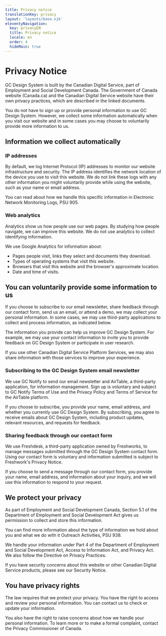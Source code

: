 ```yaml
---
title: Privacy notice
translationKey: privacy
layout: 'layouts/base.njk'
eleventyNavigation:
  key: privacyEN
  title: Privacy notice
  locale: en
  order: 4
  hideMain: true
---
```


# Privacy Notice

GC Design System is built by the <gcds-link href="{{ links.cds }}" target="_blank">Canadian Digital Service</gcds-link>, part of <gcds-link href="{{ links.esdc }}" target="_blank">Employment and Social Development Canada</gcds-link>. The <gcds-link href="{{ links.gcPrivacy }}" target="_blank">Government of Canada website (Canada.ca)</gcds-link> and <gcds-link href="{{ links.cdsPrivacy }}" target="_blank">the Canadian Digital Service website</gcds-link> have their own privacy practices, which are described in the linked documents.

You do not have to sign up or provide personal information to use GC Design System. However, we collect some information automatically when you visit our website and in some cases you may choose to voluntarily provide more information to us.

## Information we collect automatically

### IP addresses

By default, we log Internet Protocol (IP) addresses to monitor our website infrastructure and security. The IP address identifies the network location of the device you use to visit this website. We do not link these logs with any other information you might voluntarily provide while using the website, such as your name or email address.

​​You can read about how we handle this specific information in <gcds-link href="{{ links.electronicNetworkMonitoringLogs }}" target="_blank">Electronic Network Monitoring Logs, PSU 905</gcds-link>.

### Web analytics

Analytics show us how people use our web pages. By studying how people navigate, we can improve this website. We do not use analytics to collect identifying information.

We use Google Analytics for information about:

- Pages people visit, links they select and documents they download.
- Types of operating systems that visit this website.
- Browsers that visit this website and the browser's approximate location.
- Date and time of visits.

## You can voluntarily provide some information to us

If you choose to subscribe to our email newsletter, share feedback through our contact form, send us an email, or attend a demo, we may collect your personal information. In some cases, we may use third-party applications to collect and process information, as indicated below.

The information you provide can help us improve GC Design System. For example, we may use your contact information to invite you to provide feedback on GC Design System or participate in user research.

If you use other Canadian Digital Service Platform Services, we may also share information with those services to improve your experience.

### Subscribing to the GC Design System email newsletter

We use <gcds-link href="{{ links.gcNotify }}" target="_blank">GC Notify</gcds-link> to send our email newsletter and <gcds-link href="{{ links.airtable }}" target="_blank">AirTable</gcds-link>, a third-party application, for information management. Sign up is voluntary and subject to <gcds-link href="{{ links.gcNotifyTermsOfUse }}" target="_blank">GC Notify Terms of Use</gcds-link> and the <gcds-link href="{{ links.airtablePrivacy }}" target="_blank">Privacy Policy</gcds-link> and <gcds-link href="{{ links.airtableTermsOfService }}" target="_blank">Terms of Service</gcds-link> for the AirTable platform.

If you choose to subscribe, you provide your name, email address, and whether you currently use GC Design System. By subscribing, you agree to receive emails about GC Design System, including product updates, relevant resources, and requests for feedback.

### Sharing feedback through our contact form

We use <gcds-link href="{{ links.freshdesk }}" target="_blank">Freshdesk</gcds-link>, a third-party application owned by <gcds-link href="{{ links.freshworks }}" target="_blank">Freshworks</gcds-link>, to manage messages submitted through the <gcds-link href="{{ links.contact }}" target="_blank">GC Design System contact form</gcds-link>. Using our contact form is voluntary and information submitted is subject to <gcds-link href="{{ links.freshworksPrivacy }}" target="_blank">Freshwork's Privacy Notice</gcds-link>.

If you choose to send a message through our contact form, you provide your name, email address, and information about your inquiry, and we will use this information to respond to your request.

## We protect your privacy

As part of Employment and Social Development Canada, Section 5.1 of the <gcds-link href="{{ links.esdcAct }}" target="_blank">Department of Employment and Social Development Act</gcds-link> gives us permission to collect and store this information.

You can find more information about the type of information we hold about you and what we do with it <gcds-link href="{{ links.outreachActivities }}" target="_blank">Outreach Activities, PSU 938</gcds-link>.

We handle your information under Part 4 of the <gcds-link href="{{ links.esdcAct }}" target="_blank">Department of Employment and Social Development Act</gcds-link>, <gcds-link href="{{ links.accessToInformationAct }}" target="_blank">Access to Information Act</gcds-link>, and <gcds-link href="{{ links.privacyAct }}" target="_blank">Privacy Act</gcds-link>. We also follow the <gcds-link href="{{ links.directivePrivacyPractices }}" target="_blank">Directive on Privacy Practices</gcds-link>.

If you have security concerns about this website or other Canadian Digital Service products, please see our <gcds-link href="{{ links.cdsSecurityNotice }}" target="_blank">Security Notice</gcds-link>.

## You have privacy rights

The law requires that we protect your privacy. You have the right to access and review your personal information. You can <gcds-link href="{{ links.contactMail }}">contact us</gcds-link> to check or update your information.

You also have the right to raise concerns about how we handle your personal information. To learn more or to make a formal complaint, contact the <gcds-link href="{{ links.privacyCommissionerCanada }}" target="_blank">Privacy Commissioner of Canada</gcds-link>.

